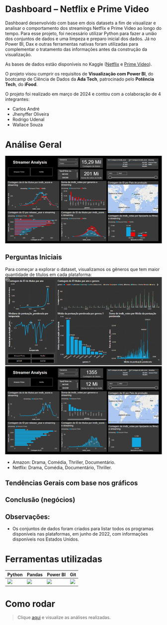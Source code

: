 # Dashboard – Netflix e Prime Video

﻿Dashboard desenvolvido com base em dois datasets a fim de visualizar e analisar o comportamento dos streamings Netflix e Prime Video ao longo do tempo. Para esse projeto, foi necessário utilizar Python para fazer a união dos conjuntos de dados e uma limpeza e preparo inicial dos dados. Já no Power BI, Dax e outras ferramentas nativas foram utilizadas para complementar o tratamento das informações antes da construção da visualização.
 
As bases de dados estão disponíveis no Kaggle ([Netflix](https://www.kaggle.com/datasets/victorsoeiro/netflix-tv-shows-and-movies?select=titles.csv) e [Prime Video](https://www.kaggle.com/datasets/victorsoeiro/amazon-prime-tv-shows-and-movies?select=titles.csv)).

O projeto visou cumprir os requisitos de **Visualização com Power BI**, do bootcamp de Ciência de Dados da **Ada Tech**, patrocinado pelo **Potência Tech**, do **iFood**. 

O projeto foi realizado em março de 2024 e contou com a colaboração de 4 integrantes:
* Carlos André
* Jhenyffer Oliveira
* Rodrigo Udenal
* Wallace Souza

# Análise Geral
![Gráfico 1](Graficos/1.png)

## Perguntas Iniciais

Para começar a explorar o dataset, visualizamos os gêneros que tem maior quantidade de títulos em cada plataforma:
![Gráfico 2](Graficos/2.png)![Gráfico 3](Graficos/3.png)
+ Amazon: Drama, Comédia, Thriller, Documentário.
+ Netflix: Drama, Comédia, Documentário, Thriller. 



## Tendências Gerais com base nos gráficos


## Conclusão (negócios)



## Observações:
+ Os conjuntos de dados foram criados para listar todos os programas disponíveis nas plataformas, em junho de 2022, com informações disponíveis nos Estados Unidos.


# Ferramentas utilizadas

| Python | Pandas | Power BI | Git | 
| ------ | ------ | -------- | --- | 
| <img src="https://s3.dualstack.us-east-2.amazonaws.com/pythondotorg-assets/media/files/python-logo-only.svg" width="100"> | <img src="https://upload.wikimedia.org/wikipedia/commons/e/ed/Pandas_logo.svg" width="180"> | <img src="https://upload.wikimedia.org/wikipedia/commons/c/cf/New_Power_BI_Logo.svg" width="110"> | <img src="https://git-scm.com/images/logos/downloads/Git-Icon-1788C.svg" width="100"> |

# Como rodar

> Clique [aqui](https://github.com/JhenyfferOliveira/Projeto-PowerBI-Ada/blob/main/dataset.ipynb) e visualize as análises realizadas.
